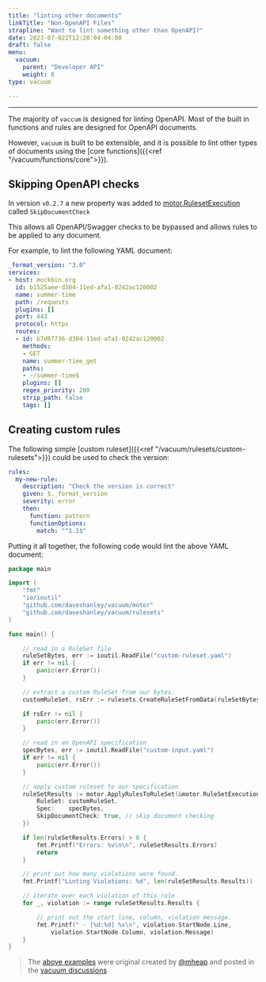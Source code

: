 ```yaml
---
title: "linting other documents"
linkTitle: "Non-OpenAPI Files"
strapline: "Want to lint something other than OpenAPI?"
date: 2023-07-022T12:20:04-04:00
draft: false
menu: 
  vacuum:
    parent: "Developer API"
    weight: 8
type: vacuum

---
```


---

The majority of `vaccum` is designed for linting OpenAPI. Most of the built in functions and rules are designed for OpenAPI
documents. 

However, `vacuum` is built to be extensible, and it is possible to lint other types of documents using the 
[core functions]({{<ref "/vacuum/functions/core">}}).

## Skipping OpenAPI checks

In version `v0.2.7` a new property was added to [motor.RulesetExecution](https://github.com/daveshanley/vacuum/blob/main/motor/rule_applicator.go#L53)
called `SkipDocumentCheck`

This allows all OpenAPI/Swagger checks to be bypassed and allows rules to be applied to any document. 

For example, to lint the following YAML document:

```yaml
_format_version: "3.0"
services:
- host: mockbin.org
  id: b1525aee-d304-11ed-afa1-0242ac120002
  name: summer-time
  path: /requests
  plugins: []
  port: 443
  protocol: https
  routes:
  - id: b7d87736-d304-11ed-afa1-0242ac120002
    methods:
    - GET
    name: summer-time_get
    paths:
    - ~/summer-time$
    plugins: []
    regex_priority: 200
    strip_path: false
    tags: []
```

## Creating custom rules

The following simple [custom ruleset]({{<ref "/vacuum/rulesets/custom-rulesets">}}) could be used to check the version:

```yaml
rules:
  my-new-rule:
    description: "Check the version is correct"
    given: $._format_version
    severity: error
    then:
      function: pattern
      functionOptions:
        match: "^1.1$"
```

Putting it all together, the following code would lint the above YAML document:

```go
package main

import (
	"fmt"
	"io/ioutil"
	"github.com/daveshanley/vacuum/motor"
	"github.com/daveshanley/vacuum/rulesets"
)

func main() {

	// read in a RuleSet file
	ruleSetBytes, err := ioutil.ReadFile("custom-ruleset.yaml")
	if err != nil {
		panic(err.Error())
	}

	// extract a custom RuleSet from our bytes.
	customRuleSet, rsErr := rulesets.CreateRuleSetFromData(ruleSetBytes)

	if rsErr != nil {
		panic(err.Error())
	}

	// read in an OpenAPI specification
	specBytes, err := ioutil.ReadFile("custom-input.yaml")
	if err != nil {
		panic(err.Error())
	}

	// apply custom ruleset to our specification
	ruleSetResults := motor.ApplyRulesToRuleSet(&motor.RuleSetExecution{
		RuleSet: customRuleSet,
		Spec:    specBytes,
		SkipDocumentCheck: true, // skip document checking
	})

	if len(ruleSetResults.Errors) > 0 {
		fmt.Printf("Errors: %v\n\n", ruleSetResults.Errors)
		return
	}

	// print out how many violations were found.
	fmt.Printf("Linting Violations: %d", len(ruleSetResults.Results))

	// iterate over each violation of this rule
	for _, violation := range ruleSetResults.Results {

		// print out the start line, column, violation message.
		fmt.Printf(" - [%d:%d] %s\n", violation.StartNode.Line,
			violation.StartNode.Column, violation.Message)
	}
}
```

> The [above examples](https://github.com/daveshanley/vacuum/discussions/280#discussioncomment-6516018) were original created by
> [@mheap](https://github.com/mheap) and posted in the [vacuum discussions](https://github.com/daveshanley/vacuum/discussions)